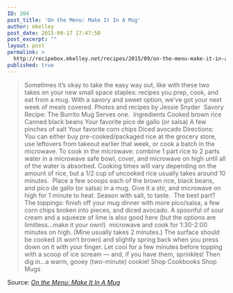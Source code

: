 ```yaml
---
ID: 204
post_title: 'On the Menu: Make It In A Mug'
author: mkelley
post_date: 2015-09-17 17:47:50
post_excerpt: ""
layout: post
permalink: >
  http://recipebox.mkelley.net/recipes/2015/09/on-the-menu-make-it-in-a-mug/
published: true
---
```

<blockquote>Sometimes it’s okay to take the easy way out, like with these two takes on your new small space staples: recipes you prep, cook, and eat from a mug. With a savory and sweet option, we've got your next week of meals covered. Photos and recipes by Jessie Snyder  Savory Recipe: The Burrito Mug Serves one.  Ingredients Cooked brown rice Canned black beans Your favorite pico de gallo (or salsa) A few pinches of salt Your favorite corn chips Diced avocado Directions: You can either buy pre-cooked/packaged rice at the grocery store, use leftovers from takeout earlier that week, or cook a batch in the microwave. To cook in the microwave: combine 1 part rice to 2 parts water in a microwave safe bowl, cover, and microwave on high until all of the water is absorbed. Cooking times will vary depending on the amount of rice, but a 1/2 cup of uncooked rice usually takes around 10 minutes.  Place a few scoops each of the brown rice, black beans, and pico de gallo (or salsa) in a mug. Give it a stir, and microwave on high for 1 minute to heat. Season with salt, to taste.  The best part? The toppings: finish off your mug dinner with more pico/salsa, a few corn chips broken into pieces, and diced avocado. A spoonful of sour cream and a squeeze of lime is also good here (but the options are limitless...make it your own!)  microwave and cook for 1:30-2:00 minutes on high. (Mine usually takes 2 minutes.) The surface should be cooked (it won’t brown) and slightly spring back when you press down on it with your finger. Let cool for a few minutes before topping with a scoop of ice scream — and, if you have them, sprinkles! Then dig in...a warm, gooey (two-minute) cookie! Shop Cookbooks Shop Mugs</blockquote>
Source: <em><a href="http://blog.urbanoutfitters.com/blog/on_the_menu_make_it_in_a_mug?cm_re=Blog_Content-_-B10-_-on_the_menu_make_it_in_a_mug&amp;cm_mmc=CJ-_-Affiliates-_-Skimlinks-_-11389065">On the Menu: Make It In A Mug</a></em>